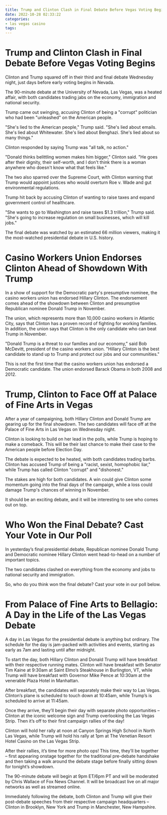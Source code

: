 ```yaml
---
title: Trump and Clinton Clash in Final Debate Before Vegas Voting Begins
date: 2022-10-28 02:33:22
categories:
- las vegas casino
tags:
---
```



#  Trump and Clinton Clash in Final Debate Before Vegas Voting Begins

Clinton and Trump squared off in their third and final debate Wednesday night, just days before early voting begins in Nevada.

The 90-minute debate at the University of Nevada, Las Vegas, was a heated affair, with both candidates trading jabs on the economy, immigration and national security.

Trump came out swinging, accusing Clinton of being a "corrupt" politician who had been "unleashed" on the American people.

"She's lied to the American people," Trump said. "She's lied about emails. She's lied about Whitewater. She's lied about Benghazi. She's lied about so many things."

Clinton responded by saying Trump was "all talk, no action."

"Donald thinks belittling women makes him bigger," Clinton said. "He goes after their dignity, their self-worth, and I don't think there is a woman anywhere who doesn't know what that feels like."

The two also sparred over the Supreme Court, with Clinton warning that Trump would appoint justices who would overturn Roe v. Wade and gut environmental regulations.

Trump hit back by accusing Clinton of wanting to raise taxes and expand government control of healthcare.

"She wants to go to Washington and raise taxes $1.3 trillion," Trump said. "She's going to increase regulation on small businesses, which will kill jobs."

The final debate was watched by an estimated 66 million viewers, making it the most-watched presidential debate in U.S. history.

#  Casino Workers Union Endorses Clinton Ahead of Showdown With Trump

In a show of support for the Democratic party's presumptive nominee, the casino workers union has endorsed Hillary Clinton. The endorsement comes ahead of the showdown between Clinton and presumptive Republican nominee Donald Trump in November.

The union, which represents more than 10,000 casino workers in Atlantic City, says that Clinton has a proven record of fighting for working families. In addition, the union says that Clinton is the only candidate who can beat Trump in November.

"Donald Trump is a threat to our families and our economy," said Bob McDevitt, president of the casino workers union. "Hillary Clinton is the best candidate to stand up to Trump and protect our jobs and our communities."

This is not the first time that the casino workers union has endorsed a Democratic candidate. The union endorsed Barack Obama in both 2008 and 2012.

#  Trump, Clinton to Face Off at Palace of Fine Arts in Vegas

After a year of campaigning, both Hillary Clinton and Donald Trump are gearing up for the final showdown. The two candidates will face off at the Palace of Fine Arts in Las Vegas on Wednesday night.

Clinton is looking to build on her lead in the polls, while Trump is hoping to make a comeback. This will be their last chance to make their case to the American people before Election Day.

The debate is expected to be heated, with both candidates trading barbs. Clinton has accused Trump of being a "racist, sexist, homophobic liar," while Trump has called Clinton "corrupt" and "dishonest."

The stakes are high for both candidates. A win could give Clinton some momentum going into the final days of the campaign, while a loss could damage Trump's chances of winning in November.

It should be an exciting debate, and it will be interesting to see who comes out on top.

#  Who Won the Final Debate? Cast Your Vote in Our Poll

In yesterday’s final presidential debate, Republican nominee Donald Trump and Democratic nominee Hillary Clinton went head-to-head on a number of important topics.

The two candidates clashed on everything from the economy and jobs to national security and immigration.

So, who do you think won the final debate? Cast your vote in our poll below.

#  From Palace of Fine Arts to Bellagio: A Day in the Life of the Las Vegas Debate

A day in Las Vegas for the presidential debate is anything but ordinary. The schedule for the day is jam-packed with activities and events, starting as early as 7am and lasting until after midnight.

To start the day, both Hillary Clinton and Donald Trump will have breakfast with their respective running mates. Clinton will have breakfast with Senator Tim Kaine at 9:30am at Saint Elmo’s Steakhouse in Burlington, VT, while Trump will have breakfast with Governor Mike Pence at 10:30am at the venerable Plaza Hotel in Manhattan.

After breakfast, the candidates will separately make their way to Las Vegas. Clinton’s plane is scheduled to touch down at 10:45am, while Trump’s is scheduled to arrive at 11:45am.

Once they arrive, they’ll begin their day with separate photo opportunities – Clinton at the iconic welcome sign and Trump overlooking the Las Vegas Strip. Then it’s off to their first campaign rallies of the day!

Clinton will hold her rally at noon at Canyon Springs High School in North Las Vegas, while Trump will hold his rally at 1pm at The Venetian Resort Hotel Casino on the Las Vegas Strip.

After their rallies, it’s time for more photo ops! This time, they’ll be together – first appearing onstage together for the traditional pre-debate handshake and then taking a walk around the debate stage before finally sitting down for tonight’s showdown.

The 90-minute debate will begin at 9pm ET/6pm PT and will be moderated by Chris Wallace of Fox News Channel. It will be broadcast live on all major networks as well as streamed online.

Immediately following the debate, both Clinton and Trump will give their post-debate speeches from their respective campaign headquarters – Clinton in Brooklyn, New York and Trump in Manchester, New Hampshire.
